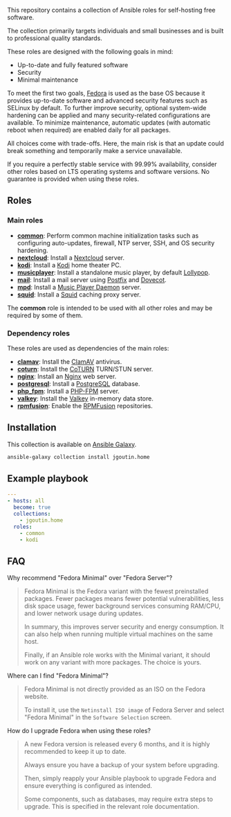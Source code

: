 This repository contains a collection of Ansible roles for self-hosting free software.

The collection primarily targets individuals and small businesses and is built to professional quality standards.

These roles are designed with the following goals in mind:

* Up-to-date and fully featured software
* Security
* Minimal maintenance

To meet the first two goals, [Fedora](https://getfedora.org/) is used as the base OS because it provides up-to-date software and advanced security features such as SELinux by default.
To further improve security, optional system-wide hardening can be applied and many security-related configurations are available.
To minimize maintenance, automatic updates (with automatic reboot when required) are enabled daily for all packages.

All choices come with trade-offs. Here, the main risk is that an update could break something and temporarily make a service unavailable.

If you require a perfectly stable service with 99.99% availability, consider other roles based on LTS operating systems and software versions. No guarantee is provided when using these roles.

## Roles

### Main roles

* [**common**](roles/common/README.md): Perform common machine initialization tasks such as configuring auto-updates, firewall, NTP server, SSH, and OS security hardening.
* [**nextcloud**](roles/nextcloud/README.md): Install a [Nextcloud](https://nextcloud.com) server.
* [**kodi**](roles/kodi/README.md): Install a [Kodi](https://kodi.tv) home theater PC.
* [**musicplayer**](roles/musicplayer/README.md): Install a standalone music player, by default [Lollypop](https://gitlab.gnome.org/World/lollypop).
* [**mail**](roles/mail/README.md): Install a mail server using [Postfix](http://www.postfix.org/) and [Dovecot](https://www.dovecot.org/).
* [**mpd**](roles/mpd/README.md): Install a [Music Player Daemon](https://www.musicpd.org/) server.
* [**squid**](roles/squid/README.md): Install a [Squid](https://www.squid-cache.org) caching proxy server.

The **common** role is intended to be used with all other roles and may be required by some of them.

### Dependency roles

These roles are used as dependencies of the main roles:

* [**clamav**](roles/clamav/README.md): Install the [ClamAV](https://www.clamav.net) antivirus.
* [**coturn**](roles/coturn/README.md): Install the [CoTURN](https://github.com/coturn/coturn) TURN/STUN server.
* [**nginx**](roles/nginx/README.md): Install an [Nginx](https://nginx.org) web server.
* [**postgresql**](roles/postgresql/README.md): Install a [PostgreSQL](https://www.postgresql.org) database.
* [**php_fpm**](roles/php_fpm/README.md): Install a [PHP-FPM](https://php-fpm.org) server.
* [**valkey**](roles/valkey/README.md): Install the [Valkey](https://valkey.io) in-memory data store.
* [**rpmfusion**](roles/rpmfusion/README.md): Enable the [RPMFusion](https://rpmfusion.org) repositories.

## Installation

This collection is available on [Ansible Galaxy](https://galaxy.ansible.com/jgoutin/home).

```bash
ansible-galaxy collection install jgoutin.home
```

## Example playbook

```yaml
---
- hosts: all
  become: true
  collections:
    - jgoutin.home
  roles:
    - common
    - kodi
```

## FAQ

Why recommend "Fedora Minimal" over "Fedora Server"?
> Fedora Minimal is the Fedora variant with the fewest preinstalled packages.
> Fewer packages means fewer potential vulnerabilities, less disk space usage,
> fewer background services consuming RAM/CPU, and lower network usage during updates.
>
> In summary, this improves server security and energy consumption. 
> It can also help when running multiple virtual machines on the same host.
>
> Finally, if an Ansible role works with the Minimal variant, it should work on
> any variant with more packages. The choice is yours.

Where can I find "Fedora Minimal"?
> Fedora Minimal is not directly provided as an ISO on the Fedora website.
>
> To install it, use the `Netinstall ISO image` of Fedora Server and select
> "Fedora Minimal" in the `Software Selection` screen.

How do I upgrade Fedora when using these roles?
> A new Fedora version is released every 6 months, and it is highly recommended to
> keep it up to date.
>
> Always ensure you have a backup of your system before upgrading.
>
> Then, simply reapply your Ansible playbook to upgrade Fedora and ensure everything
> is configured as intended.
>
> Some components, such as databases, may require extra steps to upgrade. This is
> specified in the relevant role documentation.
>